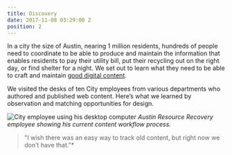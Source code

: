 ```yaml
---
title: Discovery
date: 2017-11-08 03:29:00 Z
position: 2
---
```


In a city the size of Austin, nearing 1 million residents, hundreds of people need to coordinate to be able to produce and maintain the information that enables residents to pay their utility bill, put their recycling out on the right day, or find shelter for a night. We set out to learn what they need to be able to craft and maintain [good digital content](https://medium.com/civiqueso/transitioning-to-service-oriented-language-bd5533cb0404). 

We visited the desks of ten City employees from various departments who authored and published web content. Here’s what we learned by observation and matching opportunities for design.

![City employee using his desktop computer](/uploads/jorge-desk-celine-min.JPG)
*Austin Resource Recovery employee showing his current content workflow process.* 
>"I wish there was an easy way to track old content, but right now we don’t have that."*